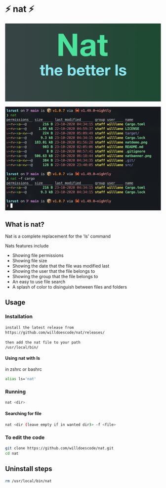 # ⚡️ nat ⚡️

![banner](natbanner.png)

![demo](natdemo.png)

## What is nat?

Nat is a complete replacement for the 'ls' command

Nats features include

- Showing file permissions
- Showing file size
- Showing the date that the file was modified last
- Showing the user that the file belongs to 
- Showing the group that the file belongs to
- An easy to use file search
- A splash of color to disinguish between files and folders


## Usage

### Installation

```
install the latest release from
https://github.com/willdoescode/nat/releases/

then add the nat file to your path
/usr/local/bin/
```

#### Using nat with ls

in zshrc or bashrc
```bash
alias ls='nat'
```

### Running

```bash
nat <dir>
```

#### Searching for file

```bash
nat <dir (leave empty if in wanted dir)> -f <file>
```

### To edit the code

```bash
git clone https://github.com/willdoescode/nat.git
cd nat
```

## Uninstall steps

```bash
rm /usr/local/bin/nat
```